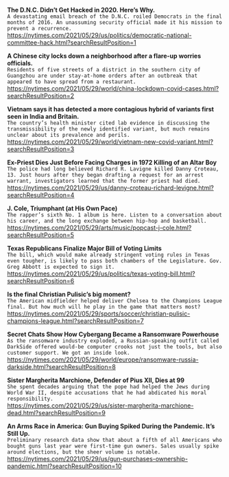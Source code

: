 **The D.N.C. Didn’t Get Hacked in 2020. Here’s Why.**\
`A devastating email breach of the D.N.C. roiled Democrats in the final months of 2016. An unassuming security official made it his mission to prevent a recurrence.`\
https://nytimes.com/2021/05/29/us/politics/democratic-national-committee-hack.html?searchResultPosition=1

**A Chinese city locks down a neighborhood after a flare-up worries officials.**\
`Residents of five streets of a district in the southern city of Guangzhou are under stay-at-home orders after an outbreak that appeared to have spread from a restaurant.`\
https://nytimes.com/2021/05/29/world/china-lockdown-covid-cases.html?searchResultPosition=2

**Vietnam says it has detected a more contagious hybrid of variants first seen in India and Britain.**\
`The country’s health minister cited lab evidence in discussing the transmissibility of the newly identified variant, but much remains unclear about its prevalence and perils.`\
https://nytimes.com/2021/05/29/world/vietnam-new-covid-variant.html?searchResultPosition=3

**Ex-Priest Dies Just Before Facing Charges in 1972 Killing of an Altar Boy**\
`The police had long believed Richard R. Lavigne killed Danny Croteau, 13. Just hours after they began drafting a request for an arrest warrant, investigators learned that the former priest had died.`\
https://nytimes.com/2021/05/29/us/danny-croteau-richard-levigne.html?searchResultPosition=4

**J. Cole, Triumphant (at His Own Pace)**\
`The rapper’s sixth No. 1 album is here. Listen to a conversation about his career, and the long exchange between hip-hop and basketball.`\
https://nytimes.com/2021/05/29/arts/music/popcast-j-cole.html?searchResultPosition=5

**Texas Republicans Finalize Major Bill of Voting Limits**\
`The bill, which would make already stringent voting rules in Texas even tougher, is likely to pass both chambers of the Legislature. Gov. Greg Abbott is expected to sign it.`\
https://nytimes.com/2021/05/29/us/politics/texas-voting-bill.html?searchResultPosition=6

**Is the final Christian Pulisic’s big moment?**\
`The American midfielder helped deliver Chelsea to the Champions League final. But how much will he play in the game that matters most?`\
https://nytimes.com/2021/05/29/sports/soccer/christian-pulisic-champions-league.html?searchResultPosition=7

**Secret Chats Show How Cybergang Became a Ransomware Powerhouse**\
`As the ransomware industry exploded, a Russian-speaking outfit called DarkSide offered would-be computer crooks not just the tools, but also customer support. We got an inside look.`\
https://nytimes.com/2021/05/29/world/europe/ransomware-russia-darkside.html?searchResultPosition=8

**Sister Margherita Marchione, Defender of Pius XII, Dies at 99**\
`She spent decades arguing that the pope had helped the Jews during World War II, despite accusations that he had abdicated his moral responsibility.`\
https://nytimes.com/2021/05/29/us/sister-margherita-marchione-dead.html?searchResultPosition=9

**An Arms Race in America: Gun Buying Spiked During the Pandemic. It’s Still Up.**\
`Preliminary research data show that about a fifth of all Americans who bought guns last year were first-time gun owners. Sales usually spike around elections, but the sheer volume is notable.`\
https://nytimes.com/2021/05/29/us/gun-purchases-ownership-pandemic.html?searchResultPosition=10

